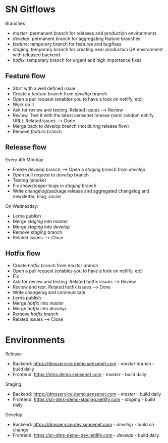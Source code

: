 # SN Gitflows

Branches
* *master*: permanent branch for releases and production environments
* *develop*: permanent branch for aggregating feature branches
* *feature*: temporary branch for features and bugfixes
* *staging*: temporary branch for creating near production QA environment with released backend
* *hotfix*: temporary branch for urgent and high importance fixes

## Feature flow
* Start with a well defined issue
* Create a *feature* branch from *develop* branch
* Open a pull request (enables you to have a look on netlify, etc)
* Work on it
* Ask for review and testing. Related issues --> Review
* Review. Test it with the latest sensenet release (semi random netlify URL). Related issues --> Done
* Merge back to *develop* branch (not during release flow)
* Remove *feature* branch

## Release flow
Every 4th Monday
* Freeze *develop* branch --> Open a *staging* branch from *develop*
* Open pull request to *develop* branch
* Testing (smoke)
* Fix showstopper bugs in *staging* branch
* Write changelog/package release and aggregated changelog and newsletter, blog, social

On Wednesday:
* Lerna publish
* Merge *staging* into *master*
* Merge *staging* into *develop*
* Remove *staging* branch
* Related issues --> Close

## Hotfix flow
* Create *hotfix* branch from *master* branch
* Open a pull request (enables you to have a look on netlify, etc)
* Fix
* Ask for review and testing. Related hotfix issues --> Review
* Review and test. Related hotfix issues --> Done
* Write changelog and communicate
* Lerna publish
* Merge *hotfix* into *master*
* Merge *hotfix* into *develop*
* Remove *hotfix* branch
* Related issues --> Close

# Environments

Release
* Backend: https://dmsservice.demo.sensenet.com - *master* branch - build daily
* Frontend: https://dms.demo.sensenet.com - *master* - build daily

Staging
* Backend: https://dmsservice.demo.sensenet.com - *master* - build daily
* Frontend: https://sn-dms-demo-staging.netlify.com - *staging* - build daily

Develop
* Backend: https://dmsservice.dev.sensenet.com - *develop* - build on change
* Frontend: https://sn-dms-demo-dev.netlify.com - *develop* - build daily


